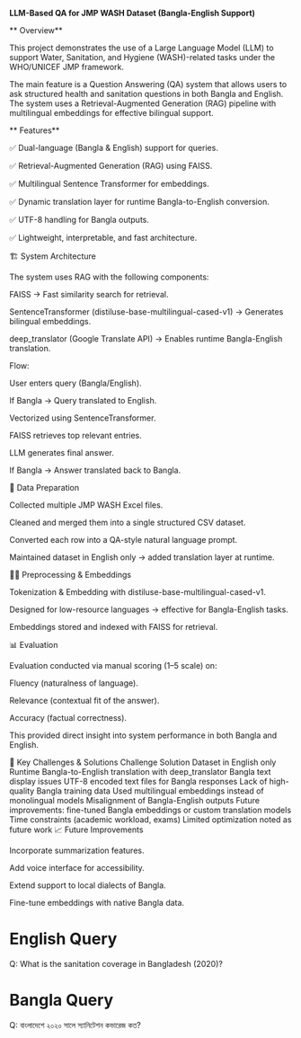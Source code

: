 **LLM-Based QA for JMP WASH Dataset (Bangla-English Support)**

** Overview**

This project demonstrates the use of a Large Language Model (LLM) to support Water, Sanitation, and Hygiene (WASH)-related tasks under the WHO/UNICEF JMP framework.

The main feature is a Question Answering (QA) system that allows users to ask structured health and sanitation questions in both Bangla and English. The system uses a Retrieval-Augmented Generation (RAG) pipeline with multilingual embeddings for effective bilingual support.

** Features**

✅ Dual-language (Bangla & English) support for queries.

✅ Retrieval-Augmented Generation (RAG) using FAISS.

✅ Multilingual Sentence Transformer for embeddings.

✅ Dynamic translation layer for runtime Bangla-to-English conversion.

✅ UTF-8 handling for Bangla outputs.

✅ Lightweight, interpretable, and fast architecture.


🏗️ System Architecture

The system uses RAG with the following components:

FAISS → Fast similarity search for retrieval.

SentenceTransformer (distiluse-base-multilingual-cased-v1) → Generates bilingual embeddings.

deep_translator (Google Translate API) → Enables runtime Bangla-English translation.

Flow:

User enters query (Bangla/English).

If Bangla → Query translated to English.

Vectorized using SentenceTransformer.

FAISS retrieves top relevant entries.

LLM generates final answer.

If Bangla → Answer translated back to Bangla.

📂 Data Preparation

Collected multiple JMP WASH Excel files.

Cleaned and merged them into a single structured CSV dataset.

Converted each row into a QA-style natural language prompt.

Maintained dataset in English only → added translation layer at runtime.

🧑‍💻 Preprocessing & Embeddings

Tokenization & Embedding with distiluse-base-multilingual-cased-v1.

Designed for low-resource languages → effective for Bangla-English tasks.

Embeddings stored and indexed with FAISS for retrieval.

📊 Evaluation

Evaluation conducted via manual scoring (1–5 scale) on:

Fluency (naturalness of language).

Relevance (contextual fit of the answer).

Accuracy (factual correctness).

This provided direct insight into system performance in both Bangla and English.

🚧 Key Challenges & Solutions
Challenge	Solution
Dataset in English only	Runtime Bangla-to-English translation with deep_translator
Bangla text display issues	UTF-8 encoded text files for Bangla responses
Lack of high-quality Bangla training data	Used multilingual embeddings instead of monolingual models
Misalignment of Bangla-English outputs	Future improvements: fine-tuned Bangla embeddings or custom translation models
Time constraints (academic workload, exams)	Limited optimization noted as future work
📈 Future Improvements

Incorporate summarization features.

Add voice interface for accessibility.

Extend support to local dialects of Bangla.

Fine-tune embeddings with native Bangla data.


# English Query
Q: What is the sanitation coverage in Bangladesh (2020)?

# Bangla Query
Q: বাংলাদেশে ২০২০ সালে স্যানিটেশন কভারেজ কত?














